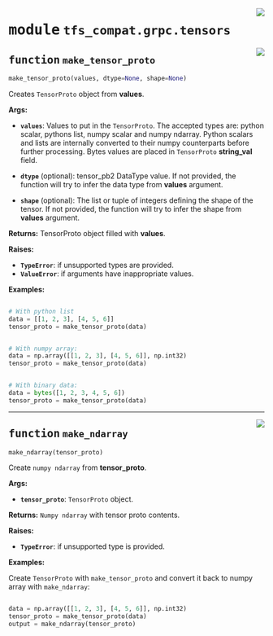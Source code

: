 <!-- markdownlint-disable -->

<a href="../../../../client/python/lib/ovmsclient/tfs_compat/grpc/tensors.py#L0"><img align="right" style="float:right;" src="https://img.shields.io/badge/-source-cccccc?style=flat-square"></a>

# <kbd>module</kbd> `tfs_compat.grpc.tensors`


<a href="../../../../client/python/lib/ovmsclient/tfs_compat/grpc/tensors.py#L84"><img align="right" style="float:right;" src="https://img.shields.io/badge/-source-cccccc?style=flat-square"></a>

## <kbd>function</kbd> `make_tensor_proto`

```python
make_tensor_proto(values, dtype=None, shape=None)
```

Creates `TensorProto` object from **values**. 


**Args:**
 
 - <b>`values`</b>:  Values to put in the `TensorProto`. 
 The accepted types are: python scalar, pythons list, numpy scalar and numpy ndarray. Python scalars and lists are internally converted to their numpy counterparts before further processing. Bytes values are placed in `TensorProto` <b>string_val</b> field.  


 - <b>`dtype`</b> (optional):  tensor_pb2 DataType value.   If not provided, the function will try to infer the data type from **values** argument. 


 - <b>`shape`</b> (optional):  The list or tuple of integers defining the shape of the tensor. If not provided, the function will try to infer the shape from **values** argument. 


**Returns:**
 TensorProto object filled with **values**. 


**Raises:**
 
 - <b>`TypeError`</b>:   if unsupported types are provided. 
 - <b>`ValueError`</b>:  if arguments have inappropriate values. 


**Examples:**

```python

# With python list
data = [[1, 2, 3], [4, 5, 6]]
tensor_proto = make_tensor_proto(data)


# With numpy array:
data = np.array([[1, 2, 3], [4, 5, 6]], np.int32)
tensor_proto = make_tensor_proto(data)


# With binary data:
data = bytes([1, 2, 3, 4, 5, 6])
tensor_proto = make_tensor_proto(data)

```

---

<a href="../../../../client/python/lib/ovmsclient/tfs_compat/grpc/tensors.py#L191"><img align="right" style="float:right;" src="https://img.shields.io/badge/-source-cccccc?style=flat-square"></a>

## <kbd>function</kbd> `make_ndarray`

```python
make_ndarray(tensor_proto)
```

Create `numpy ndarray` from **tensor_proto**. 


**Args:**
 
 - <b>`tensor_proto`</b>:  `TensorProto` object. 


**Returns:**
 `Numpy ndarray` with tensor proto contents. 


**Raises:**
 
 - <b>`TypeError`</b>:   if unsupported type is provided. 



**Examples:**

 Create `TensorProto` with `make_tensor_proto` and convert it back to numpy array with `make_ndarray`: 

```python

data = np.array([[1, 2, 3], [4, 5, 6]], np.int32)
tensor_proto = make_tensor_proto(data)
output = make_ndarray(tensor_proto)
    
```
